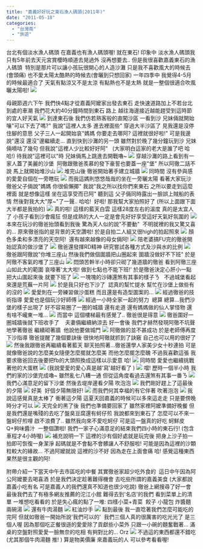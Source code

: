 ```yaml
---
title: "嘉義好好玩之東石漁人碼頭(2011年)"
date: "2011-05-18"
categories: 
  - "台灣南"
  - "旅遊"
---
```


台北有個淡水漁人碼頭 在嘉義也有漁人碼頭喔! 就在東石! 印象中 淡水漁人碼頭我只有5年前去天元宮賞櫻時順道去晃過外 沒再想要去.. 但是我很喜歡嘉義東石的漁人碼頭  特別是那片可以讓小孩玩很開心的人造沙灘 只是我不喜歡風大的時候去(會頭痛) 也不愛太陽太酷熱的時候去(會曬到只想回家) 一年四季中 我覺得4-5月的時候最適合了 天氣有點涼又不是太涼 有點熱也不是太熱 就是一整個很適合吹風 曬太陽啦! ![](images/5712191944_471c0d9556.jpg)

母親節週六下午 我們快4點才從嘉義阿嬤家出發去東石 走快速道路加上不若台北到處的車潮 我們花大約40分鐘時間到東石 路上 越往海邊接近越能趕受到這時節的宜人好天氣 ![](images/5712197094_d994e1ab1b.jpg) 到達東石後 我們仿若熟客般的直闖沙區 一看到沙 兄妹倆就開始嚷"可以下去了嗎?" 我說"這裡人太多 進去裡面些" 穿過大半沙區了 見我還是沒停住腳的意思 父子三人一起開始哀"媽媽 你要走去哪阿? 這裡就很好啦!" 可是我邊說"還沒 還沒"邊繼續走... 直到快到沙灘的另一頭 雖然對於晚了幾分鐘玩到沙 兄妹倆嘀咕了幾句 但我說"這裡人少比較好好阿"   (大家明白這家的老大是誰了吧 哈哈!) 待我說"這裡可以"時 兄妹倆馬上跳進去開戰嚕~ ![](images/5712196948_6148843191.jpg) 穿越沙灘的路上看到有一家人蓋了美麗的沙堡  阿徹跟徹爸羨慕的發下豪誓也要蓋一座"堡" 所以阿徹二話不說 馬上就開始堆沙山 ![](images/5712196802_57ac0fcb76.jpg) 堆完山後 徹爸開始著手建立城牆 ![](images/5712196222_dfa4346287.jpg) 同時間 沒有參與感的愛愛自個在一旁瞎玩 ![](images/5711636437_dcd57648f4.jpg) 而我這媽則悠悠哉哉的坐在一旁曬太陽 看著大家玩沙 徹爸父子倆說"媽媽 你很偷懶揶" 我說"我之所以找你們來東石 之所以要走到這麼裡面 就是想像這樣 坐在這享受而已阿" 聽到這 父子倆同時露出一臉誤上賊船的表情 然後對我大大"厚~"了一聲.. 哈哈!  好啦! 那我幫大家拍照好了 (所以上面跟下面大半都是我拍的) ![](images/5712195742_6a198fd39c.jpg) 真的啦! 這樣的藍天白雲 這樣28度左右的溫度 真的是太宜人了 小孩子看到沙會瘋狂 但是成熟的大人一定是會先好好享受這好天氣好氛圍的 ![](images/5712196334_71c8c7a7be.jpg) 本來在玩沙的徹爸抬頭看到我後 驚為天人似的說"不要動"  不明就裡的我又驚又喜的... 原來徹爸指的是背景的天空讚啦! 於是自拍二人組又很high的拍起照來 ![](images/5711635667_c1c3b6d9bc.jpg) 顏色多柔和多漂亮的天空阿!  還有越來越像的母女倆阿! ![](images/5712196094_d8462d4652.jpg) 陪老婆搞FU完的徹爸開始認真的做沙堡了 ![](images/5711634963_b2cf3805fc.jpg) 徹爸還發揮RD精神 研究嘗試各種方式及沙與水的比例 ![](images/5712194604_fa3d1e270f.jpg) 徹爸跟阿徹說"你堆三座山 然後我們做個圍牆把山圈起來 圍牆沒做好不下班" 於是阿徹不客氣的堆了三座山 ![](images/5711634233_433fba6705.jpg) 悶頭苦幹半小時卻只砌了幾道牆的徹爸 看到阿徹三座山如此大的範圍 哀嚎著'太大啦! 做到七點也不能下班!' 於是徹爸決定心肝小一點 把大山圍起來後 就要下班了 ![](images/5712194368_92bd338ba5.jpg) 一塊塊的沙磚還煞有其事的樣子ㄋ   不過城堡看起來還是荒蕪一片阿 ![](images/5711633809_3f1ef9a41b.jpg) 於是我只好也下沙了  認真的幫忙提水 幫忙在沙堡上做些有的沒的 ![](images/5711633183_fab3476850.jpg) 愛愛則在一旁練習做沙蛋糕 而且還是有造型圖案的... ![](images/5711633649_63b09b5070.jpg) 經過徹爸的技術指導 愛愛也是個玩沙好師傅 ![](images/5711633495_ea4a709f31.jpg) 經過一小時全家一起的努力  總算 總算...我們沙堡的樣子出現了 好不容易圈了一圈的城牆 還有歨道 還有媽媽做的仙人掌怪物 還有啥不巄東一堆... ![](images/5711633029_1fa08d1fe0.jpg) 而當中 這個樓梯最有感覺了.. 徹爸很是得意 ![](images/5711632871_20bc52921e.jpg) 徹爸圍好一圈城牆後就下班收手了    夫妻倆繼續納涼去 好一會後 我們才赫然發現阿徹不坑聲地學著徹爸 繼續砌著牆  他說他要做城門 ![](images/5711632485_2523796609.jpg) 阿徹做的並不甚成功 於是老師傅再度下沙指導 徹爸提醒了幾個要訣後 很快地阿徹就抓到了訣竅 自己也可以用的很好了 ![](images/5711632333_a5cbaa6977.jpg) 然後我跟徹爸再繼續看著藍天 聊天拍照著...徹爸還學人家美少女十秒連拍 可是就像徹爸說的怎麼美女隨便怎麼擺就怎麼美 而他怎麼擺怎麼醜 不過我喜歡這張 我要求徹爸回去後要把fb的大頭照換成這樣以示愛意 哈! ![](images/5711632201_9946d45efa.jpg) 同時間 愛愛也繼續挑戰著他的大蛋糕 ![](images/5712192928_e2ded77563.jpg) (我說愛愛的愛心真是越'寫'越好看了 ) ![](images/5711632077_54b224344c.jpg) 噹! 歷時一個半小時 我們的家的沙堡完成嚕~ 雖然亂七八糟一通 但從這角度看過去還煞有其事一番ㄋ ![](images/5711631865_e56714bcbf.jpg) 我們心滿意足的留下沙堡 然後去堤岸邊看夕陽 吹泡泡 ![](images/5712191600_43ec8dcfb4.jpg) 我們剛好趕上了這最後的夕陽 ![](images/5712191450_01462980d7.jpg) 好美  好個夕陽無限好! ![](images/5711630789_c555c9600e.jpg) 而我們何其幸福的有它伴著 吹著泡泡 ![](images/5712190378_ce987268c6.jpg) 我說這感覺真是太棒了 衝著這夕陽 這夏天回嘉義的時候可以多來這走走 只是要傍晚時分才可以 ![](images/5711630287_e6186bc401.jpg) 天完全的黑了後 我們也準備要回家了 雖然家裡阿嬤準備好晚餐 但是我們還是嘴殘的去吃了盤臭豆腐還有蚵仔煎 我說都來到東石了 怎麼可以不來一盤蚵仔煎哩 啟不浪費了.. 雖然我向來不愛吃蚵仔 可是這一盤真的好吃 蚵鮮皮Q+夠味醬汁  一整個讚啦! 我們一家子心滿意足的結束我們四小時的東石行! (包含車程才4小時喔) ![](images/5711626371_1e6377849c.jpg) 補充說明一下 這裡的沙有個好處就是玩完後 把身上沙子拍一拍即可恢復一身潔淨 起碼就是不會黏不會髒讓人不舒服啦! 可能是因為這裡的沙顆粒較大的緣故... 不過阿嬤就說 這裡的沙不好 因為走在上面會痛 哈! 感覺這種東西果然是很主觀的阿!

附帶介紹一下當天中午去市區吃的中餐 其實徹爸家超少吃外食的  這日中午因為阿公阿嬤要去喝喜酒 於是我們決定趁著難得機會 去吃些所謂的嘉義美食 (大家都說嘉義小吃有名 可是嘉義人的我們還真不知道也很少吃說) 徹爸上網搜尋了好一會 最後我們去了有極多網友推薦的沱江小館 難得去到'名店'的我們 看到菜單上的清單 一堆想吃看看的 於是失心瘋的點了一堆: 四樣小菜+青菜  餃子 小龍包 炸醬麵 兩碗湯 ![](images/5712197868_f90d8ed8ca.jpg) 還有牛肉湯麵 ![](images/5711637323_6cc9ec9f5a.jpg) 紅油炒手 ![](images/5712197484_d75a9b6695.jpg) 點到最後 我一直唸著我們怎麼可能吃的完阿 但就如徹爸一開始所說'我們可以的'  我們三個人真的很厲害的吃光光了 是三個人喔 因為那個吃正餐很遜的愛愛除了貢獻些小菜外 只跟一小碗的麵奮戰著... 滿桌的空盤對照愛愛一臉無奈的吃相 有夠對比的... Orz ![](images/5712197288_802c6d31b0.jpg) 不過這的東西都還不錯吃(尤其那個牛肉湯麵 推! ) 算是物美價廉 來嘉義玩的人 可以參考看看喔!
